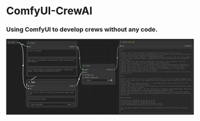 # ComfyUI-CrewAI

### Using ComfyUI to develop crews without any code.

![Screenshot of sample](./sample_screenshot/Example_1.png)